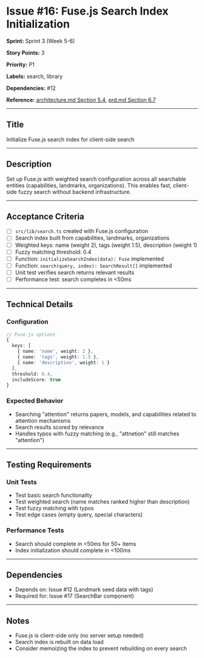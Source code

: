 # Issue #16: Fuse.js Search Index Initialization

**Sprint:** Sprint 3 (Week 5-6)

**Story Points:** 3

**Priority:** P1

**Labels:** search, library

**Dependencies:** #12

**Reference:** [architecture.md Section 5.4](../architecture.md), [prd.md Section 6.7](../prd.md)

---

## Title

Initialize Fuse.js search index for client-side search

---

## Description

Set up Fuse.js with weighted search configuration across all searchable entities (capabilities, landmarks, organizations). This enables fast, client-side fuzzy search without backend infrastructure.

---

## Acceptance Criteria

- [ ] `src/lib/search.ts` created with Fuse.js configuration
- [ ] Search index built from capabilities, landmarks, organizations
- [ ] Weighted keys: name (weight 2), tags (weight 1.5), description (weight 1)
- [ ] Fuzzy matching threshold: 0.4
- [ ] Function: `initializeSearchIndex(data): Fuse` implemented
- [ ] Function: `search(query, index): SearchResult[]` implemented
- [ ] Unit test verifies search returns relevant results
- [ ] Performance test: search completes in <50ms

---

## Technical Details

### Configuration

```typescript
// Fuse.js options
{
  keys: [
    { name: 'name', weight: 2 },
    { name: 'tags', weight: 1.5 },
    { name: 'description', weight: 1 }
  ],
  threshold: 0.4,
  includeScore: true
}
```

### Expected Behavior

- Searching "attention" returns papers, models, and capabilities related to attention mechanisms
- Search results scored by relevance
- Handles typos with fuzzy matching (e.g., "attnetion" still matches "attention")

---

## Testing Requirements

### Unit Tests

- Test basic search functionality
- Test weighted search (name matches ranked higher than description)
- Test fuzzy matching with typos
- Test edge cases (empty query, special characters)

### Performance Tests

- Search should complete in <50ms for 50+ items
- Index initialization should complete in <100ms

---

## Dependencies

- Depends on: Issue #12 (Landmark seed data with tags)
- Required for: Issue #17 (SearchBar component)

---

## Notes

- Fuse.js is client-side only (no server setup needed)
- Search index is rebuilt on data load
- Consider memoizing the index to prevent rebuilding on every search
